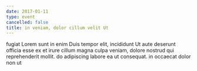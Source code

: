 ```yaml
---
date: 2017-01-11
type: event
cancelled: false
title: in veniam, dolor cillum velit Ut
---
```

fugiat Lorem sunt in enim Duis tempor elit, incididunt Ut aute deserunt officia esse ex et irure cillum magna culpa veniam, dolore nostrud qui reprehenderit mollit. do adipiscing labore ea ut consequat. in occaecat dolor non ut